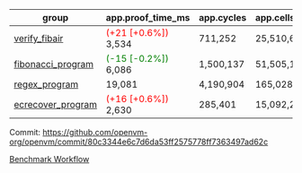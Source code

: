 | group | app.proof_time_ms | app.cycles | app.cells_used | leaf.proof_time_ms | leaf.cycles | leaf.cells_used |
| -- | -- | -- | -- | -- | -- | -- |
| [verify_fibair](https://github.com/openvm-org/openvm/blob/benchmark-results/benchmarks-pr/1215/verify_fibair-80c3344e6c7d6da53ff2575778ff7363497ad62c.md) |<span style='color: red'>(+21 [+0.6%])</span> 3,534 |  711,252 |  25,510,625 |- | - | - |
| [fibonacci_program](https://github.com/openvm-org/openvm/blob/benchmark-results/benchmarks-pr/1215/fibonacci-80c3344e6c7d6da53ff2575778ff7363497ad62c.md) |<span style='color: green'>(-15 [-0.2%])</span> 6,086 |  1,500,137 |  51,505,102 |- | - | - |
| [regex_program](https://github.com/openvm-org/openvm/blob/benchmark-results/benchmarks-pr/1215/regex-80c3344e6c7d6da53ff2575778ff7363497ad62c.md) | 19,081 |  4,190,904 |  165,028,173 |- | - | - |
| [ecrecover_program](https://github.com/openvm-org/openvm/blob/benchmark-results/benchmarks-pr/1215/ecrecover-80c3344e6c7d6da53ff2575778ff7363497ad62c.md) |<span style='color: red'>(+16 [+0.6%])</span> 2,630 |  285,401 |  15,092,297 |- | - | - |


Commit: https://github.com/openvm-org/openvm/commit/80c3344e6c7d6da53ff2575778ff7363497ad62c

[Benchmark Workflow](https://github.com/openvm-org/openvm/actions/runs/12764312734)
